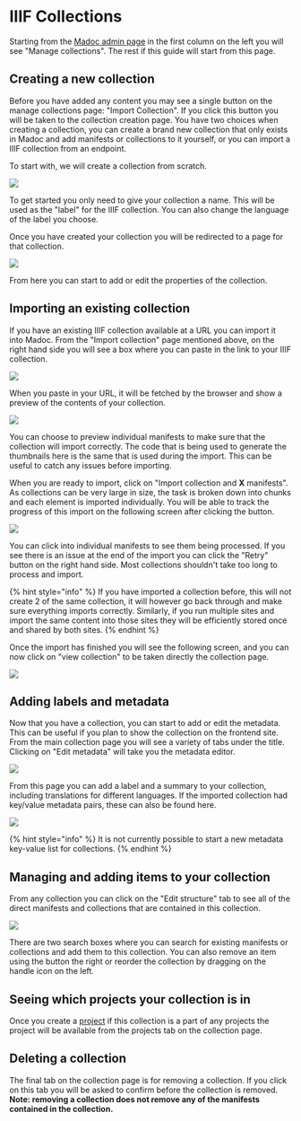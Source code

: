 # IIIF Collections

Starting from the [Madoc admin page](../../administration-pages.md#madoc-admin-page) in the first column on the left you will see "Manage collections". The rest if this guide will start from this page.

## Creating a new collection

Before you have added any content you may see a single button on the manage collections page: "Import Collection". If you click this button you will be taken to the collection creation page. You have two choices when creating a collection, you can create a brand new collection that only exists in Madoc and add manifests or collections to it yourself, or you can import a IIIF collection from an endpoint.

To start with, we will create a collection from scratch.

![](<../../../../public/assets/Screenshot 2021-05-06 at 17.17.17.png>)

To get started you only need to give your collection a name. This will be used as the "label" for the IIIF collection. You can also change the language of the label you choose.

Once you have created your collection you will be redirected to a page for that collection.

![](<../../../../public/assets/Screenshot 2021-05-06 at 17.17.55.png>)

From here you can start to add or edit the properties of the collection.

## Importing an existing collection

If you have an existing IIIF collection available at a URL you can import it into Madoc. From the "Import collection" page mentioned above, on the right hand side you will see a box where you can paste in the link to your IIIF collection.

![](<../../../../public/assets/Screenshot 2021-05-06 at 17.18.10.png>)

When you paste in your URL, it will be fetched by the browser and show a preview of the contents of your collection.

![](<../../../../public/assets/Screenshot 2020-09-02 at 20.37.51.png>)

You can choose to preview individual manifests to make sure that the collection will import correctly. The code that is being used to generate the thumbnails here is the same that is used during the import. This can be useful to catch any issues before importing.

When you are ready to import, click on "Import collection and **X** manifests". As collections can be very large in size, the task is broken down into chunks and each element is imported individually. You will be able to track the progress of this import on the following screen after clicking the button.

![](<../../../../public/assets/Screenshot 2020-09-02 at 20.41.30.png>)

You can click into individual manifests to see them being processed. If you see there is an issue at the end of the import you can click the "Retry" button on the right hand side. Most collections shouldn't take too long to process and import.

{% hint style="info" %}
If you have imported a collection before, this will not create 2 of the same collection, it will however go back through and make sure everything imports correctly. Similarly, if you run multiple sites and import the same content into those sites they will be efficiently stored once and shared by both sites.
{% endhint %}

Once the import has finished you will see the following screen, and you can now click on "view collection" to be taken directly the collection page.

![](<../../../../public/assets/Screenshot 2020-09-02 at 20.44.02.png>)

## Adding labels and metadata

Now that you have a collection, you can start to add or edit the metadata. This can be useful if you plan to show the collection on the frontend site. From the main collection page you will see a variety of tabs under the title. Clicking on "Edit metadata" will take you the metadata editor.

![](<../../../../public/assets/Screenshot 2020-09-02 at 20.44.54.png>)

From this page you can add a label and a summary to your collection, including translations for different languages. If the imported collection had key/value metadata pairs, these can also be found here.

![](<../../../../public/assets/Screenshot 2020-09-02 at 20.46.10.png>)

{% hint style="info" %}
It is not currently possible to start a new metadata key-value list for collections.
{% endhint %}

## Managing and adding items to your collection

From any collection you can click on the "Edit structure" tab to see all of the direct manifests and collections that are contained in this collection.

![](<../../../../public/assets/Screenshot 2020-09-02 at 20.48.23.png>)

There are two search boxes where you can search for existing manifests or collections and add them to this collection. You can also remove an item using the button the right or reorder the collection by dragging on the handle icon on the left.

## Seeing which projects your collection is in

Once you create a [project](../projects/) if this collection is a part of any projects the project will be available from the projects tab on the collection page.

## Deleting a collection

The final tab on the collection page is for removing a collection. If you click on this tab you will be asked to confirm before the collection is removed. **Note: removing a collection does not remove any of the manifests contained in the collection.**
